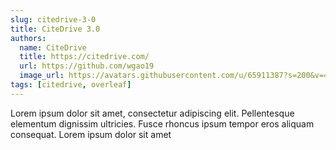 ```yaml
---
slug: citedrive-3-0
title: CiteDrive 3.0
authors:
  name: CiteDrive
  title: https://citedrive.com/
  url: https://github.com/wgao19
  image_url: https://avatars.githubusercontent.com/u/65911387?s=200&v=4
tags: [citedrive, overleaf]
---
```


Lorem ipsum dolor sit amet, consectetur adipiscing elit. Pellentesque elementum dignissim ultricies. Fusce rhoncus ipsum tempor eros aliquam consequat. Lorem ipsum dolor sit amet
